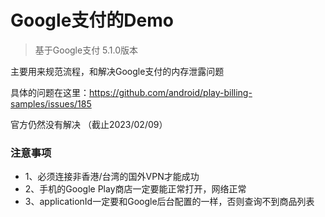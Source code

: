 # Google支付的Demo

> 基于Google支付 5.1.0版本
> 


主要用来规范流程，和解决Google支付的内存泄露问题

具体的问题在这里：https://github.com/android/play-billing-samples/issues/185

官方仍然没有解决 （截止2023/02/09）


### 注意事项
- 1、必须连接非香港/台湾的国外VPN才能成功
- 2、手机的Google Play商店一定要能正常打开，网络正常
- 3、applicationId一定要和Google后台配置的一样，否则查询不到商品列表